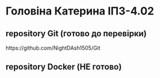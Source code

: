 # Головіна Катерина ІПЗ-4.02


<h2>repository Git (готово до перевірки)</h2> https://github.com/NightDAsh1505/Git




<h2>repository Docker (НЕ готово)</h2> 
